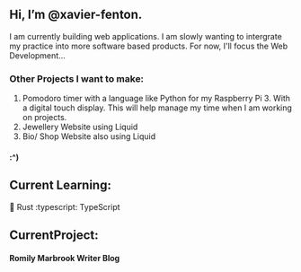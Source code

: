 ## Hi, I’m @xavier-fenton.


I am currently building web applications. 
I am slowly wanting to intergrate my practice into more software based products. For now, I'll focus the Web Development...


### Other Projects I want to make:

1. Pomodoro timer with a language like Python for my Raspberry Pi 3. With a digital touch display. This will help manage my time when I am working on projects. 
2. Jewellery Website using Liquid
3. Bio/ Shop Website also using Liquid

#### :^)

## Current Learning:
:crab: Rust
:typescript: TypeScript

## CurrentProject: 

#### Romily Marbrook Writer Blog
<!---
xavier-fenton/xavier-fenton is a ✨ special ✨ repository because its `README.md` (this file) appears on your GitHub profile.
You can click the Preview link to take a look at your changes.
--->
